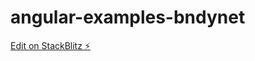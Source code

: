# angular-examples-bndynet

[Edit on StackBlitz ⚡️](https://stackblitz.com/edit/angular-examples-bndynet)